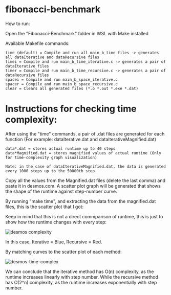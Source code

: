 # fibonacci-benchmark

How to run:

Open the "Fibonacci-Benchmark" folder in WSL with Make installed

Available Makefile commands:
    
    time (default) = Compile and run all main_b_time files -> generates all dataIterative and dataRecursive files
    timei = Compile and run main_b_time_iterative.c -> generates a pair of dataIterative files
    timer = Compile and run main_b_time_recursive.c -> generates a pair of dataRecursive files
    spacei = Compile and run main_b_space_iterative.c
    spacer = Compile and run main_b_space_recursive.c
    clear = Clears all generated files (*.o *.out *.exe *.dat)
    
    
# Instructions for checking time complexity:

After using the "time" commands, a pair of .dat files are generated for each function
(For example: dataIterative.dat and dataIterativeMagnified.dat)
    
    data*.dat = stores actual runtime up to 40 steps
    data*Magnified.dat = stores magnified values of actual runtime (Only for time-complexity graph visualization)
    
    Note: in the case of dataIterativeMagnified.dat, the data is generated every 1000 steps up to the 50000th step.
    
Copy all the values from the Magnified.dat files (delete the last comma) and paste it in desmos.com. A scatter plot graph will be generated that shows the shape of the runtime against step-number curve.
    
By running "make time", and extracting the data from the magnified.dat files, this is the scatter plot that I got:

Keep in mind that this is not a direct commparison of runtime, this is just to show how the runtime changes with every step:

![desmos complexity](https://user-images.githubusercontent.com/114067350/203760893-b5481804-7e9c-451c-bc2f-414e4d579598.png)

In this case, Iterative = Blue,  Recursive = Red.


By matching curves to the scatter plot of each method:

![desmos-time-complex](https://user-images.githubusercontent.com/114067350/203910421-890cf6ba-5d34-4824-91ea-b0c5d1ddde50.png)


We can conclude that the iterative method has O(n) complexity, as the runtime increases linearly with step number. 
While the recursive method has O(2^n) complexity, as the runtime increases exponentially with step number.
